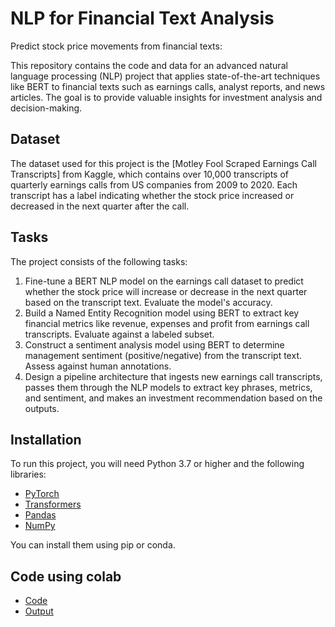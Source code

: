 # NLP for Financial Text Analysis
Predict stock price movements from financial texts:

This repository contains the code and data for an advanced natural language processing (NLP) project that applies state-of-the-art techniques like BERT to financial texts such as earnings calls, analyst reports, and news articles. The goal is to provide valuable insights for investment analysis and decision-making.

## Dataset

The dataset used for this project is the [Motley Fool Scraped Earnings Call Transcripts] from Kaggle, which contains over 10,000 transcripts of quarterly earnings calls from US companies from 2009 to 2020. Each transcript has a label indicating whether the stock price increased or decreased in the next quarter after the call.

## Tasks

The project consists of the following tasks:

1. Fine-tune a BERT NLP model on the earnings call dataset to predict whether the stock price will increase or decrease in the next quarter based on the transcript text. Evaluate the model's accuracy.
2. Build a Named Entity Recognition model using BERT to extract key financial metrics like revenue, expenses and profit from earnings call transcripts. Evaluate against a labeled subset.
3. Construct a sentiment analysis model using BERT to determine management sentiment (positive/negative) from the transcript text. Assess against human annotations.
4. Design a pipeline architecture that ingests new earnings call transcripts, passes them through the NLP models to extract key phrases, metrics, and sentiment, and makes an investment recommendation based on the outputs.


## Installation

To run this project, you will need Python 3.7 or higher and the following libraries:

- [PyTorch](https://pytorch.org/)
- [Transformers](https://huggingface.co/transformers/)
- [Pandas](https://pandas.pydata.org/)
- [NumPy](https://numpy.org/)

You can install them using pip or conda.


## Code using colab

- [Code](https://drive.google.com/file/d/1Gf63R6hXzLS51IKw-jut9LcGEGqp-ilN/view?usp=drive_link)
- [Output](https://drive.google.com/file/d/1VDLTwTbBoNssjnyp2plkzPODnX6XFUSl/view?usp=sharing)
